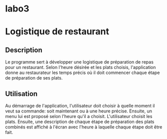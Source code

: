 # labo3
# Logistique de restaurant

## Description
Le programme sert à développer une logistique de préparation de repas pour un restaurant. Selon l'heure désirée et les plats choisis, l'application
donne au restaurateur les temps précis où il doit commencer chaque étape de préparation de ses plats.

## Utilisation
Au démarrage de l'application, l'utilisateur doit choisir à quelle moment il veut sa commande: soit maintenant ou à une heure précise. Ensuite, un menu
lui est proposé selon l'heure qu'il a choisit. L'utilisateur choisit les plats. Ensuite, une description de chaque étape de préparation des plats combinés
est affiché à l'écran avec l'heure à laquelle chaque étape doit être fait. 
